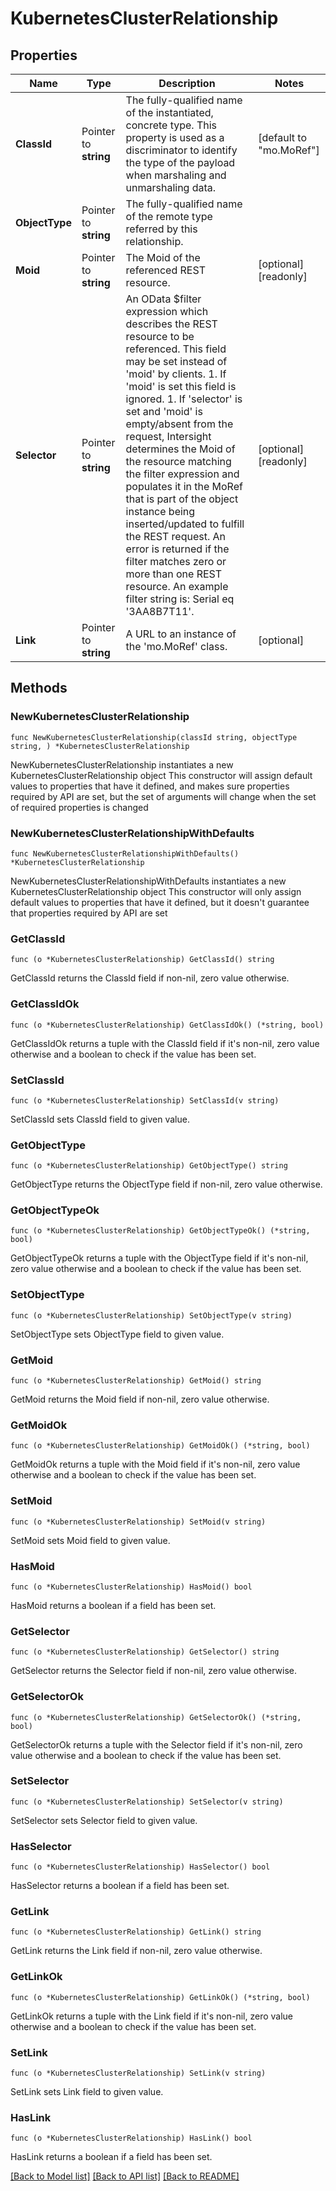 # KubernetesClusterRelationship

## Properties

Name | Type | Description | Notes
------------ | ------------- | ------------- | -------------
**ClassId** | Pointer to **string** | The fully-qualified name of the instantiated, concrete type. This property is used as a discriminator to identify the type of the payload when marshaling and unmarshaling data. | [default to "mo.MoRef"]
**ObjectType** | Pointer to **string** | The fully-qualified name of the remote type referred by this relationship. | 
**Moid** | Pointer to **string** | The Moid of the referenced REST resource. | [optional] [readonly] 
**Selector** | Pointer to **string** | An OData $filter expression which describes the REST resource to be referenced. This field may be set instead of &#39;moid&#39; by clients. 1. If &#39;moid&#39; is set this field is ignored. 1. If &#39;selector&#39; is set and &#39;moid&#39; is empty/absent from the request, Intersight determines the Moid of the resource matching the filter expression and populates it in the MoRef that is part of the object instance being inserted/updated to fulfill the REST request. An error is returned if the filter matches zero or more than one REST resource. An example filter string is: Serial eq &#39;3AA8B7T11&#39;. | [optional] [readonly] 
**Link** | Pointer to **string** | A URL to an instance of the &#39;mo.MoRef&#39; class. | [optional] 

## Methods

### NewKubernetesClusterRelationship

`func NewKubernetesClusterRelationship(classId string, objectType string, ) *KubernetesClusterRelationship`

NewKubernetesClusterRelationship instantiates a new KubernetesClusterRelationship object
This constructor will assign default values to properties that have it defined,
and makes sure properties required by API are set, but the set of arguments
will change when the set of required properties is changed

### NewKubernetesClusterRelationshipWithDefaults

`func NewKubernetesClusterRelationshipWithDefaults() *KubernetesClusterRelationship`

NewKubernetesClusterRelationshipWithDefaults instantiates a new KubernetesClusterRelationship object
This constructor will only assign default values to properties that have it defined,
but it doesn't guarantee that properties required by API are set

### GetClassId

`func (o *KubernetesClusterRelationship) GetClassId() string`

GetClassId returns the ClassId field if non-nil, zero value otherwise.

### GetClassIdOk

`func (o *KubernetesClusterRelationship) GetClassIdOk() (*string, bool)`

GetClassIdOk returns a tuple with the ClassId field if it's non-nil, zero value otherwise
and a boolean to check if the value has been set.

### SetClassId

`func (o *KubernetesClusterRelationship) SetClassId(v string)`

SetClassId sets ClassId field to given value.


### GetObjectType

`func (o *KubernetesClusterRelationship) GetObjectType() string`

GetObjectType returns the ObjectType field if non-nil, zero value otherwise.

### GetObjectTypeOk

`func (o *KubernetesClusterRelationship) GetObjectTypeOk() (*string, bool)`

GetObjectTypeOk returns a tuple with the ObjectType field if it's non-nil, zero value otherwise
and a boolean to check if the value has been set.

### SetObjectType

`func (o *KubernetesClusterRelationship) SetObjectType(v string)`

SetObjectType sets ObjectType field to given value.


### GetMoid

`func (o *KubernetesClusterRelationship) GetMoid() string`

GetMoid returns the Moid field if non-nil, zero value otherwise.

### GetMoidOk

`func (o *KubernetesClusterRelationship) GetMoidOk() (*string, bool)`

GetMoidOk returns a tuple with the Moid field if it's non-nil, zero value otherwise
and a boolean to check if the value has been set.

### SetMoid

`func (o *KubernetesClusterRelationship) SetMoid(v string)`

SetMoid sets Moid field to given value.

### HasMoid

`func (o *KubernetesClusterRelationship) HasMoid() bool`

HasMoid returns a boolean if a field has been set.

### GetSelector

`func (o *KubernetesClusterRelationship) GetSelector() string`

GetSelector returns the Selector field if non-nil, zero value otherwise.

### GetSelectorOk

`func (o *KubernetesClusterRelationship) GetSelectorOk() (*string, bool)`

GetSelectorOk returns a tuple with the Selector field if it's non-nil, zero value otherwise
and a boolean to check if the value has been set.

### SetSelector

`func (o *KubernetesClusterRelationship) SetSelector(v string)`

SetSelector sets Selector field to given value.

### HasSelector

`func (o *KubernetesClusterRelationship) HasSelector() bool`

HasSelector returns a boolean if a field has been set.

### GetLink

`func (o *KubernetesClusterRelationship) GetLink() string`

GetLink returns the Link field if non-nil, zero value otherwise.

### GetLinkOk

`func (o *KubernetesClusterRelationship) GetLinkOk() (*string, bool)`

GetLinkOk returns a tuple with the Link field if it's non-nil, zero value otherwise
and a boolean to check if the value has been set.

### SetLink

`func (o *KubernetesClusterRelationship) SetLink(v string)`

SetLink sets Link field to given value.

### HasLink

`func (o *KubernetesClusterRelationship) HasLink() bool`

HasLink returns a boolean if a field has been set.


[[Back to Model list]](../README.md#documentation-for-models) [[Back to API list]](../README.md#documentation-for-api-endpoints) [[Back to README]](../README.md)


